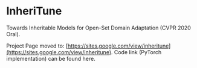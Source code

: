 # InheriTune


Towards Inheritable Models for Open-Set Domain Adaptation (CVPR 2020 Oral).


Project Page moved to: [https://sites.google.com/view/inheritune](https://sites.google.com/view/inheritune). Code link (PyTorch implementation) can be found here.
